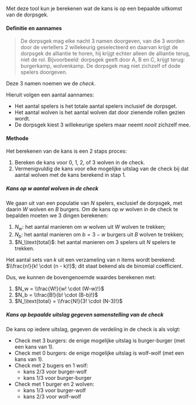 Met deze tool kun je berekenen wat de kans is op een bepaalde uitkomst van de dorpsgek.


#### Definitie en aannames

> De dorpsgek mag elke nacht 3 namen doorgeven, van die 3 worden door de vertellers 2 willekeurig geselecteerd en daarvan krijgt de dorpsgek de alliantie te horen, hij krijgt echter alleen de alliantie terug, niet de rol. Bijvoorbeeld: dorpsgek geeft door A, B en C, krijgt terug: burgerkamp, wolvenkamp. De dorpsgek mag niet zichzelf of dode spelers doorgeven.

Deze 3 namen noemen we de *check*. 

Hieruit volgen een aantal aannames:

* Het aantal spelers is het totale aantal spelers inclusief de dorpsget.
* Het aantal wolven is het aantal wolven dat door zienende rollen gezien wordt.
* De dorpsgek kiest 3 willekeurige spelers maar neemt *nooit* zichzelf mee.


#### Methode

Het berekenen van de kans is een 2 staps proces:

1. Bereken de kans voor 0, 1, 2, of 3 wolven in de check.
2. Vermenigvuldig de kans voor elke mogelijke uitslag van de check bij dat aantal wolven met de kans berekend in stap 1.


##### Kans op $w$ aantal wolven in de check

We gaan uit van een populatie van $N$ spelers, exclusief de dorpsgek, met daarin $W$ wolven en $B$ burgers. 
Om de kans op $w$ wolven in de check te bepalden moeten we 3 dingen berekenen:

1. $N_w$: het aantal manieren om $w$ wolven uit $W$ wolven te trekken;
2. $N_b$: het aantal manieren om $b=3-w$ burgers uit $B$ wolven te trekken;
3. $N_\\text{total}$: het aantal manieren om 3 spelers uit $N$ spelers te trekken.

Het aantal sets van $k$ uit een verzameling van $n$ items wordt berekend: $\\frac{n!}{k! \cdot (n - k)!}$; 
dit staat bekend als de binomial coefficient.

Dus, we kunnen de bovengenoemde waardes berekenen met:

1. $N_w = \\frac{W!}{w! \cdot (W-w)!}$
2. $N_b = \\frac{B!}{b! \cdot (B-b)!}$
3. $N_\\text{total} = \\frac{N!}{3! \cdot (N-3)!}$


##### Kans op bepaalde uitslag gegeven samenstelling van de check

De kans op iedere uitslag, gegeven de verdeling in de check is als volgt:
* Check met 3 burgers: de enige mogelijke uitslag is burger-burger (met een kans van 1).
* Check met 0 burgers: de enige mogelijke uitslag is wolf-wolf (met een kans van 1).
* Check met 2 bugers en 1 wolf: 
    * kans 2/3 voor burger-wolf
    * kans 1/3 voor burger-burger
* Check met 1 burger en 2 wolven:
    * kans 1/3 voor burger-wolf
    * kans 2/3 voor wolf-wolf